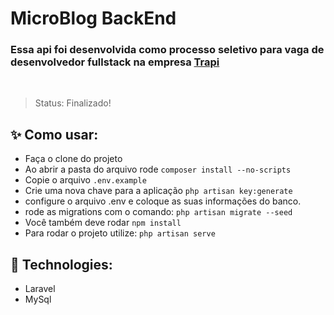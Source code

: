 # MicroBlog BackEnd

### Essa api foi desenvolvida como processo seletivo para vaga de desenvolvedor fullstack na empresa <a href="https://trapi.com.br">Trapi</a>

<br/>

> Status: Finalizado!

## ✨ Como usar:

+ Faça o clone do projeto
+ Ao abrir a pasta do arquivo rode ```composer install --no-scripts```
+ Copie o arquivo ```.env.example```
+ Crie uma nova chave para a aplicação ```php artisan key:generate```
+ configure o arquivo .env e coloque as suas informações do banco.
+ rode as migrations com o comando: ```php artisan migrate --seed```
+ Você também deve rodar ```npm install```
+ Para rodar o projeto utilize: ```php artisan serve```

## 🧪 Technologies:

+ Laravel
+ MySql